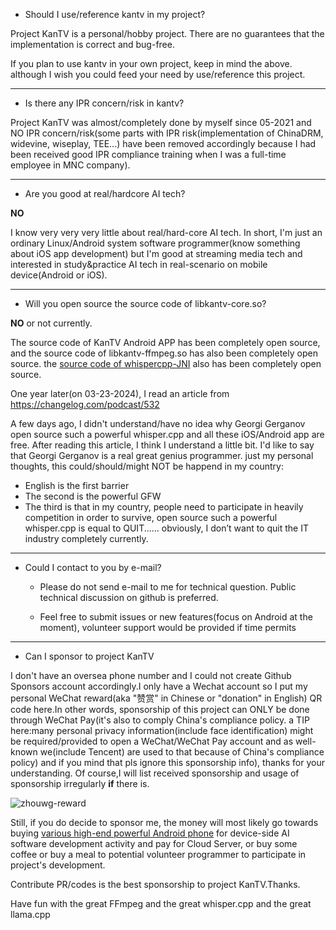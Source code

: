 
- Should I use/reference kantv in my project?

Project KanTV is a personal/hobby project. There are no guarantees that the implementation is correct and bug-free.

If you plan to use kantv in your own project, keep in mind the above. although I wish you could feed your need by use/reference this project.

<hr>

- Is there any IPR concern/risk in kantv?

Project KanTV was almost/completely done by myself since 05-2021 and NO IPR concern/risk(some parts with IPR risk(implementation of ChinaDRM, widevine, wiseplay, TEE...) have been removed accordingly because I had been received good IPR compliance training when I was a full-time employee in MNC company).

<hr>

- Are you good at real/hardcore AI tech?

<b>NO</b>

I know very very very little about real/hard-core AI tech. In short, I'm just an ordinary Linux/Android system software programmer(know something about iOS app development) but I'm good at streaming media tech and interested in study&practice AI tech in real-scenario on mobile device(Android or iOS).

<hr>

- Will you open source the source code of libkantv-core.so?

<b>NO</b> or not currently.

The source code of KanTV Android APP has been completely open source, and the source code of libkantv-ffmpeg.so has also been completely open source. the <a href="https://github.com/zhouwg/kantv/issues/64">source code of whispercpp-JNI</a> also has been completely open source.


One year later(on 03-23-2024), I read an article from <a href="https://changelog.com/podcast/532">https://changelog.com/podcast/532</a>

A few days ago, I didn't understand/have no idea why Georgi Gerganov open source such a powerful whisper.cpp and all these iOS/Android app are free. After reading this article, I think I understand a little bit. I'd like to say that Georgi Gerganov is a real great genius programmer. just my personal thoughts, this could/should/might NOT be happend in my country:

<ul>
<li>
    English is the first barrier
</li>
<li>
    The second is the powerful GFW
</li>
<li>
    The third is that in my country, people need to participate in heavily competition in order to survive, open source such a powerful whisper.cpp is equal to QUIT...... obviously, I don’t want to quit the IT industry completely currently.

</li>
</ul>

<hr>


- Could I contact to you by e-mail?

  * Please do not send e-mail to me for technical question. Public technical discussion on github is preferred.

  * Feel free to submit issues or new features(focus on Android at the moment), volunteer support would be provided if time permits

<hr>


- Can I sponsor to project KanTV

I don't have an oversea phone number and I could not create Github Sponsors account accordingly.I only have a Wechat account so I put my personal WeChat reward(aka "赞赏" in Chinese or "donation" in English) QR code here.In other words, sponsorship of this project can ONLY be done through WeChat Pay(it's also to comply China's compliance policy. a TIP here:many personal privacy information(include face identification) might be required/provided to open a WeChat/WeChat Pay account and as well-known we(include Tencent) are used to that because of China's compliance policy) and if you mind that pls ignore this sponsorship info), thanks for your understanding. Of course,I will list received sponsorship and usage of sponsorship irregularly <b>if</b> there is.

![zhouwg-reward](https://github.com/zhouwg/kantv/assets/6889919/7832ef0e-1091-4a82-8f3a-eb78afae500b)

Still, if you do decide to sponsor me, the money will most likely go towards buying [various high-end powerful Android phone](https://github.com/zhouwg/kantv/blob/master/docs/high-end-android-phone.md) for device-side AI software development activity and pay for Cloud Server, or buy some coffee or buy a meal to potential volunteer programmer to participate in project's development.

Contribute PR/codes is the best sponsorship to project KanTV.Thanks.


Have fun with the great FFmpeg and the great whisper.cpp and the great llama.cpp
